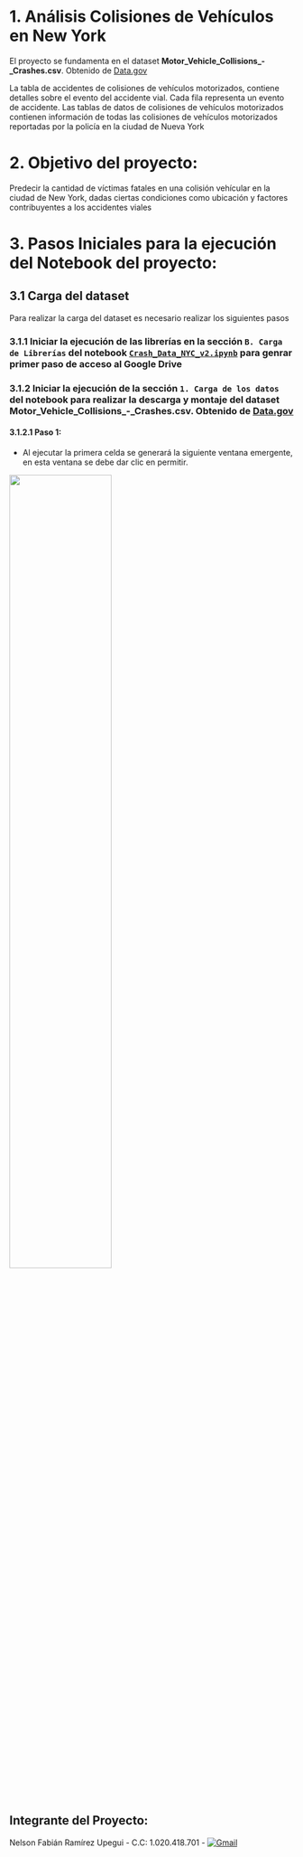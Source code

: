 # 1. Análisis Colisiones de Vehículos en New York
El proyecto se fundamenta en el dataset **Motor_Vehicle_Collisions_-_Crashes.csv**. Obtenido de [Data.gov](https://catalog.data.gov/dataset/motor-vehicle-collisions-crashes) 

La tabla de accidentes de colisiones de vehículos motorizados, contiene detalles sobre el evento del accidente vial. Cada fila representa un evento de accidente. Las tablas de datos de colisiones de vehículos motorizados contienen información de todas las colisiones de vehículos motorizados reportadas por la policía en la ciudad de Nueva York

# 2. Objetivo del proyecto:
Predecir la cantidad de víctimas fatales en una colisión vehícular en la ciudad de New York, dadas ciertas condiciones como ubicación y factores contribuyentes a los accidentes viales

# 3. Pasos Iniciales para la ejecución del Notebook del proyecto:

## 3.1 Carga del dataset
Para realizar la carga del dataset es necesario realizar los siguientes pasos

### 3.1.1 Iniciar la ejecución de las librerías en la sección `B. Carga de Librerías` del notebook [`Crash_Data_NYC_v2.ipynb`]() para genrar primer paso de acceso al Google Drive

### 3.1.2 Iniciar la ejecución de la sección `1. Carga de los datos` del notebook para realizar la descarga y montaje del dataset **Motor_Vehicle_Collisions_-_Crashes.csv**. Obtenido de [Data.gov](https://catalog.data.gov/dataset/motor-vehicle-collisions-crashes)

#### 3.1.2.1 Paso 1: 
* Al ejecutar la primera celda se generará la siguiente ventana emergente, en esta ventana se debe dar clic en permitir.

<img src="https://github.com/n-upegui/img/blob/main/Paso_1.png" style="height: 60%; width:60%;"/></a>








## Integrante del Proyecto:
Nelson Fabián Ramírez Upegui - C.C: 1.020.418.701 - [![Gmail](https://img.shields.io/badge/Gmail-nelson.ramirez1@udea.edu.co-026937?style=for-the-badge&logo=gmail&logoColor=white&labelColor=EA4335)](mailto:nelson.ramirez1@udea.edu.co)
